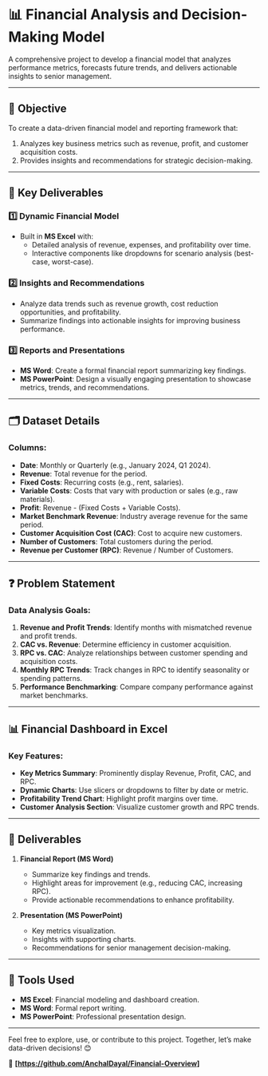 # 📊 Financial Analysis and Decision-Making Model 

A comprehensive project to develop a financial model that analyzes performance metrics, forecasts future trends, and delivers actionable insights to senior management.  

---

## 🎯 **Objective**  
To create a data-driven financial model and reporting framework that:  
1. Analyzes key business metrics such as revenue, profit, and customer acquisition costs.  
2. Provides insights and recommendations for strategic decision-making.  

---

## 📌 **Key Deliverables**  

### 1️⃣ **Dynamic Financial Model**  
- Built in **MS Excel** with:  
  - Detailed analysis of revenue, expenses, and profitability over time.  
  - Interactive components like dropdowns for scenario analysis (best-case, worst-case).  

### 2️⃣ **Insights and Recommendations**  
- Analyze data trends such as revenue growth, cost reduction opportunities, and profitability.  
- Summarize findings into actionable insights for improving business performance.  

### 3️⃣ **Reports and Presentations**  
- **MS Word**: Create a formal financial report summarizing key findings.  
- **MS PowerPoint**: Design a visually engaging presentation to showcase metrics, trends, and recommendations.  

---

## 🗂️ **Dataset Details**  

### Columns:  
- **Date**: Monthly or Quarterly (e.g., January 2024, Q1 2024).  
- **Revenue**: Total revenue for the period.  
- **Fixed Costs**: Recurring costs (e.g., rent, salaries).  
- **Variable Costs**: Costs that vary with production or sales (e.g., raw materials).  
- **Profit**: Revenue - (Fixed Costs + Variable Costs).  
- **Market Benchmark Revenue**: Industry average revenue for the same period.  
- **Customer Acquisition Cost (CAC)**: Cost to acquire new customers.  
- **Number of Customers**: Total customers during the period.  
- **Revenue per Customer (RPC)**: Revenue / Number of Customers.  

---

## ❓ **Problem Statement**  

### Data Analysis Goals:  
1. **Revenue and Profit Trends**: Identify months with mismatched revenue and profit trends.  
2. **CAC vs. Revenue**: Determine efficiency in customer acquisition.  
3. **RPC vs. CAC**: Analyze relationships between customer spending and acquisition costs.  
4. **Monthly RPC Trends**: Track changes in RPC to identify seasonality or spending patterns.  
5. **Performance Benchmarking**: Compare company performance against market benchmarks.  

---

## 📊 **Financial Dashboard in Excel**  

### Key Features:  
- **Key Metrics Summary**: Prominently display Revenue, Profit, CAC, and RPC.  
- **Dynamic Charts**: Use slicers or dropdowns to filter by date or metric.  
- **Profitability Trend Chart**: Highlight profit margins over time.  
- **Customer Analysis Section**: Visualize customer growth and RPC trends.  

---

## 📝 **Deliverables**  

1. **Financial Report (MS Word)**  
   - Summarize key findings and trends.  
   - Highlight areas for improvement (e.g., reducing CAC, increasing RPC).  
   - Provide actionable recommendations to enhance profitability.  

2. **Presentation (MS PowerPoint)**  
   - Key metrics visualization.  
   - Insights with supporting charts.  
   - Recommendations for senior management decision-making.  

---

## 🔧 **Tools Used**  
- **MS Excel**: Financial modeling and dashboard creation.  
- **MS Word**: Formal report writing.  
- **MS PowerPoint**: Professional presentation design.  

---

Feel free to explore, use, or contribute to this project. Together, let’s make data-driven decisions! 😊  

🔗 **[https://github.com/AnchalDayal/Financial-Overview]**
